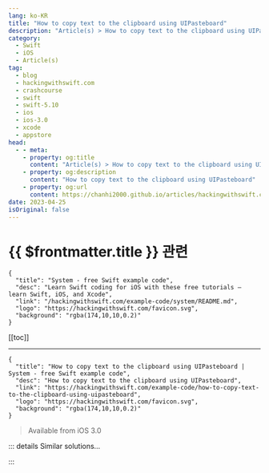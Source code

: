 ```yaml
---
lang: ko-KR
title: "How to copy text to the clipboard using UIPasteboard"
description: "Article(s) > How to copy text to the clipboard using UIPasteboard"
category:
  - Swift
  - iOS
  - Article(s)
tag: 
  - blog
  - hackingwithswift.com
  - crashcourse
  - swift
  - swift-5.10
  - ios
  - ios-3.0
  - xcode
  - appstore
head:
  - - meta:
    - property: og:title
      content: "Article(s) > How to copy text to the clipboard using UIPasteboard"
    - property: og:description
      content: "How to copy text to the clipboard using UIPasteboard"
    - property: og:url
      content: https://chanhi2000.github.io/articles/hackingwithswift.com/example-code/how-to-copy-text-to-the-clipboard-using-uipasteboard.html
date: 2023-04-25
isOriginal: false
---
```


# {{ $frontmatter.title }} 관련

```component VPCard
{
  "title": "System - free Swift example code",
  "desc": "Learn Swift coding for iOS with these free tutorials – learn Swift, iOS, and Xcode",
  "link": "/hackingwithswift.com/example-code/system/README.md",
  "logo": "https://hackingwithswift.com/favicon.svg",
  "background": "rgba(174,10,10,0.2)"
}
```

[[toc]]

---

```component VPCard
{
  "title": "How to copy text to the clipboard using UIPasteboard | System - free Swift example code",
  "desc": "How to copy text to the clipboard using UIPasteboard",
  "link": "https://hackingwithswift.com/example-code/how-to-copy-text-to-the-clipboard-using-uipasteboard",
  "logo": "https://hackingwithswift.com/favicon.svg",
  "background": "rgba(174,10,10,0.2)"
}
```

> Available from iOS 3.0

<!-- TODO: 작성 -->

<!-- 
You can write to and read from the iOS clipboard by using the `UIPasteboard` class, which has a `general` property that returns the shared system space for copying and pasting data between apps. Using this you can write text to the clipboard just like this:

```swift
let pasteboard = UIPasteboard.general
pasteboard.string = "Hello, world!"
```

To read text back from the clipboard, you should unwrap its optional value like this:

```swift
if let string = pasteboard.string {
    // text was found and placed in the "string" constant
}
```

-->

::: details Similar solutions…

<!--
/example-code/system/how-to-copy-objects-in-swift-using-copy">How to copy objects in Swift using copy() 
/example-code/uikit/how-to-disable-undo-redo-copy-and-paste-gestures-using-editinginteractionconfiguration">How to disable undo, redo, copy, and paste gestures using editingInteractionConfiguration 
/example-code/language/what-is-copy-on-write">What is copy on write? 
/quick-start/swiftui/swiftui-tips-and-tricks">SwiftUI tips and tricks 
/quick-start/swiftui/how-to-add-advanced-text-styling-using-attributedstring">How to add advanced text styling using AttributedString</a>
-->

:::

